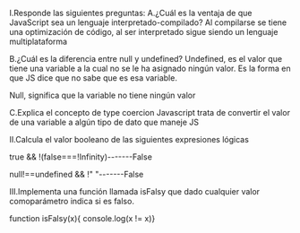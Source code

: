 I.Responde las siguientes preguntas:
A.¿Cuál es la ventaja de que JavaScript sea un lenguaje interpretado-compilado?
Al compilarse se tiene una optimización de código, al ser interpretado sigue siendo un lenguaje multiplataforma

B.¿Cuál es la diferencia entre null y undefined?
Undefined, es el valor que tiene una variable a la cual no se le ha asignado ningún valor. Es la forma en que JS dice que no sabe que es esa variable.

Null, significa que la variable no tiene ningún valor


C.Explica el concepto de ​type coercion
Javascript trata de convertir el valor de una variable a algún tipo de dato que maneje JS

II.Calcula el valor booleano de las siguientes expresiones lógicas

true && !(false===!Infinity)-------False

null!==undefined && !" "-------False

III.Implementa una función llamada ​isFalsy​ que dado cualquier valor comoparámetro indica si es falso.

function isFalsy(x){ console.log(x != x)}